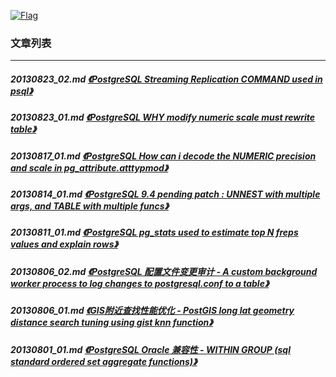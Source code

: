 <a rel=nofollow href=http://info.flagcounter.com/h9V1  ><img src=http://s03.flagcounter.com/count/h9V1/bg_FFFFFF/txt_000000/border_CCCCCC/columns_2/maxflags_12/viewers_0/labels_0/pageviews_0/flags_0/  alt=Flag Counter  border=0  ></a>  
  
### 文章列表  
----  
##### 20130823_02.md   [《PostgreSQL Streaming Replication COMMAND used in psql》](20130823_02.md)  
##### 20130823_01.md   [《PostgreSQL WHY modify numeric scale must rewrite table》](20130823_01.md)  
##### 20130817_01.md   [《PostgreSQL How can i decode the NUMERIC precision and scale in pg_attribute.atttypmod》](20130817_01.md)  
##### 20130814_01.md   [《PostgreSQL 9.4 pending patch : UNNEST with multiple args, and TABLE with multiple funcs》](20130814_01.md)  
##### 20130811_01.md   [《PostgreSQL pg_stats used to estimate top N freps values and explain rows》](20130811_01.md)  
##### 20130806_02.md   [《PostgreSQL 配置文件变更审计 - A custom background worker process to log changes to postgresql.conf to a table》](20130806_02.md)  
##### 20130806_01.md   [《GIS附近查找性能优化 - PostGIS long lat geometry distance search tuning using gist knn function》](20130806_01.md)  
##### 20130801_01.md   [《PostgreSQL Oracle 兼容性 - WITHIN GROUP (sql standard ordered set aggregate functions)》](20130801_01.md)  
